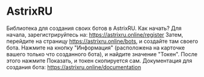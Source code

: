 # AstrixRU

Библиотека для создания своих ботов в AstrixRU. Как начать?
Для начала, зарегистрируйтесь на: https://astrixru.online/register
Затем, перейдите на страницу https://astrixru.online/bots, и создайте там своего бота.
Нажмите на кнопку "Информация" (расположена на карточке вашего только что созданного бота), и найдите значение "Токен". После этого нажмите Показать, и токен скопируется сам. Документация для создания бота:
https://astrixru.online/documentation